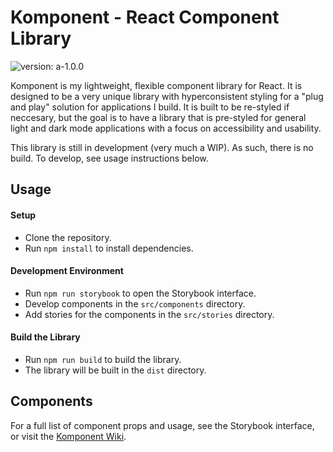 # Komponent - React Component Library

![`version: a-1.0.0`](./src/assets/img/screenshot.png)

Komponent is my lightweight, flexible component library for React. It is designed to be a very unique library with hyperconsistent styling for a "plug and play" solution for applications I build. It is built to be re-styled if neccesary, but the goal is to have a library that is pre-styled for general light and dark mode applications with a focus on accessibility and usability.

This library is still in development (very much a WIP). As such, there is no build. To develop, see usage instructions below.

## Usage

#### Setup

- Clone the repository.
- Run `npm install` to install dependencies.

#### Development Environment
- Run `npm run storybook` to open the Storybook interface.
- Develop components in the `src/components` directory.
- Add stories for the components in the `src/stories` directory.

#### Build the Library
- Run `npm run build` to build the library.
- The library will be built in the `dist` directory.


## Components

For a full list of component props and usage, see the Storybook interface, or visit the [Komponent Wiki](https://github.com/JohnKearney1/komponent/wiki).
